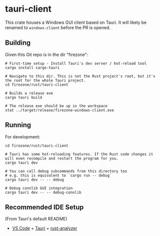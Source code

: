 # tauri-client

This crate houses a Windows GUI client based on Tauri.
It will likely be renamed to `windows-client` before the PR is opened.

## Building

Given this Git repo is in the dir "firezone":

```
# First-time setup - Install Tauri's dev server / hot-reload tool
cargo install cargo-tauri

# Navigate to this dir. This is not the Rust project's root, but it's the root for the whole Tauri project.
cd firezone/rust/tauri-client

# Builds a release exe
cargo tauri build

# The release exe should be up in the workspace
stat ../target/release/firezone-windows-client.exe
```

## Running

For development:

```
cd firezone/rust/tauri-client

# Tauri has some hot-reloading features. If the Rust code changes it will even recompile and restart the program for you.
cargo tauri dev

# You can call debug subcommands from this directory too
# e.g. this is equivalent to `cargo run -- debug`
cargo tauri dev -- -- debug

# Debug connlib GUI integration
cargo tauri dev -- -- debug-connlib
```

## Recommended IDE Setup

(From Tauri's default README)

- [VS Code](https://code.visualstudio.com/) + [Tauri](https://marketplace.visualstudio.com/items?itemName=tauri-apps.tauri-vscode) + [rust-analyzer](https://marketplace.visualstudio.com/items?itemName=rust-lang.rust-analyzer)
